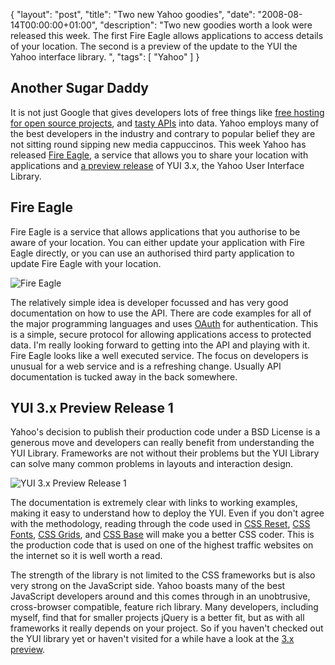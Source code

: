 {
  "layout": "post",
  "title": "Two new Yahoo goodies",
  "date": "2008-08-14T00:00:00+01:00",
  "description": "Two new goodies worth a look were released this week. The first Fire Eagle allows applications to access details of your location. The second is a preview of the update to the YUI the Yahoo interface library. ",
  "tags": [
    "Yahoo"
  ]
}

## Another Sugar Daddy

It is not just Google that gives developers lots of free things like [free hosting for open source projects][1], and [tasty APIs][2] into data. Yahoo employs many of the best developers in the industry and contrary to popular belief they are not sitting round sipping new media cappuccinos. This week Yahoo has released [Fire Eagle][3], a service that allows you to share your location with applications and [a preview release][4] of YUI 3.x, the Yahoo User Interface Library.

## Fire Eagle

Fire Eagle is a service that allows applications that you authorise to be aware of your location. You can either update your application with Fire Eagle directly, or you can use an authorised third party application to update Fire Eagle with your location.

![Fire Eagle][5] 

The relatively simple idea is developer focussed and has very good documentation on how to use the API. There are code examples for all of the major programming languages and uses [OAuth][6] for authentication. This is a simple, secure protocol for allowing applications access to protected data. I'm really looking forward to getting into the API and playing with it. Fire Eagle looks like a well executed service. The focus on developers is unusual for a web service and is a refreshing change. Usually API documentation is tucked away in the back somewhere.

## YUI 3.x Preview Release 1

Yahoo's decision to publish their production code under a BSD License is a generous move and developers can really benefit from understanding the YUI Library. Frameworks are not without their problems but the YUI Library can solve many common problems in layouts and interaction design.

![YUI 3.x Preview Release 1][7] 

The documentation is extremely clear with links to working examples, making it easy to understand how to deploy the YUI. Even if you don't agree with the methodology, reading through the code used in [CSS Reset][8], [CSS Fonts][9], [CSS Grids][10], and [CSS Base][11] will make you a better CSS coder. This is the production code that is used on one of the highest traffic websites on the internet so it is well worth a read.

The strength of the library is not limited to the CSS frameworks but is also very strong on the JavaScript side. Yahoo boasts many of the best JavaScript developers around and this comes through in an unobtrusive, cross-browser compatible, feature rich library. Many developers, including myself, find that for smaller projects jQuery is a better fit, but as with all frameworks it really depends on your project. So if you haven't checked out the YUI library yet or haven't visited for a while have a look at the [3.x preview][4].

 [1]: http://code.google.com/hosting/
 [2]: http://code.google.com/
 [3]: http://fireeagle.yahoo.net/
 [4]: http://developer.yahoo.com/yui/3/
 [5]: http://shapeshed.com/images/articles/fireeagle.png
 [6]: http://oauth.net/
 [7]: http://shapeshed.com/images/articles/yui.png
 [8]: http://developer.yahoo.com/yui/3/cssreset/
 [9]: http://developer.yahoo.com/yui/3/cssfonts/
 [10]: http://developer.yahoo.com/yui/3/cssgrids/
 [11]: http://developer.yahoo.com/yui/3/cssbase/
